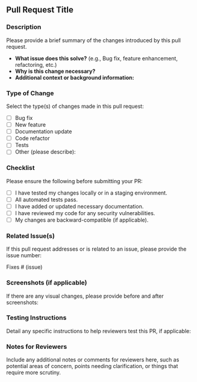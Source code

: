## Pull Request Title

### Description
Please provide a brief summary of the changes introduced by this pull request. 

- **What issue does this solve?** (e.g., Bug fix, feature enhancement, refactoring, etc.)
- **Why is this change necessary?**
- **Additional context or background information:**

### Type of Change
Select the type(s) of changes made in this pull request:

- [ ] Bug fix
- [ ] New feature
- [ ] Documentation update
- [ ] Code refactor
- [ ] Tests
- [ ] Other (please describe):

### Checklist
Please ensure the following before submitting your PR:

- [ ] I have tested my changes locally or in a staging environment.
- [ ] All automated tests pass.
- [ ] I have added or updated necessary documentation.
- [ ] I have reviewed my code for any security vulnerabilities.
- [ ] My changes are backward-compatible (if applicable).

### Related Issue(s)
If this pull request addresses or is related to an issue, please provide the issue number:

Fixes # (issue)

### Screenshots (if applicable)
If there are any visual changes, please provide before and after screenshots:

### Testing Instructions
Detail any specific instructions to help reviewers test this PR, if applicable:

### Notes for Reviewers
Include any additional notes or comments for reviewers here, such as potential areas of concern, points needing clarification, or things that require more scrutiny.

